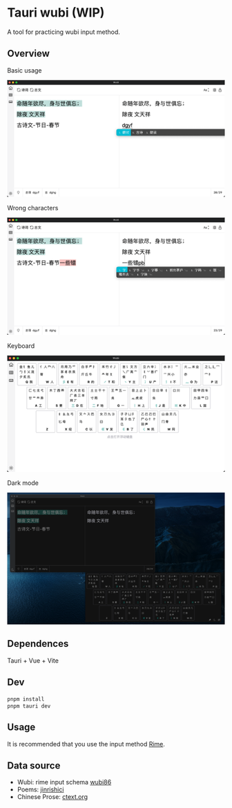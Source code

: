 # Tauri wubi (WIP)

A tool for practicing wubi input method.

## Overview

Basic usage

![basic](imgs/basic.png)

Wrong characters

![wrong](imgs/wrong_chars.png)

Keyboard

![kbd](imgs/kbd.png)

Dark mode

![dark](imgs/show.png)

## Dependences

Tauri + Vue + Vite

## Dev

```shell
pnpm install
pnpm tauri dev
```

## Usage

It is recommended that you use the input method [Rime](https://rime.im).

## Data source

- Wubi: rime input schema [wubi86](https://github.com/rime/rime-wubi)
- Poems: [jinrishici](https://www.jinrishici.com/)
- Chinese Prose: [ctext.org](https://ctext.org/zhs)
